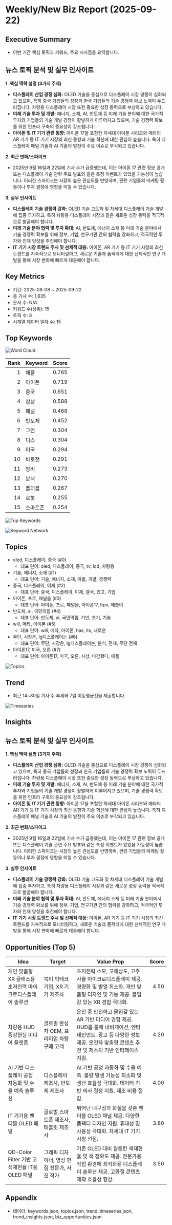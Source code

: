 # Weekly/New Biz Report (2025-09-22)

## Executive Summary

- 이번 기간 핵심 토픽과 키워드, 주요 시사점을 요약합니다.

## 뉴스 토픽 분석 및 실무 인사이트

**1. 핵심 맥락 설명 (3가지 주제)**

*   **디스플레이 산업 경쟁 심화:** OLED 기술을 중심으로 디스플레이 시장 경쟁이 심화되고 있으며, 특히 중국 기업들의 성장과 한국 기업들의 기술 경쟁력 확보 노력이 두드러집니다. 차량용 디스플레이 시장 또한 중요한 성장 동력으로 부상하고 있습니다.
*   **미래 기술 투자 및 개발:** 에너지, 소재, AI, 반도체 등 미래 기술 분야에 대한 국가적 투자와 기업들의 기술 개발 경쟁이 활발하게 이루어지고 있으며, 기술 경쟁력 확보를 위한 인프라 구축의 중요성이 강조됩니다.
*   **아이폰 및 IT 기기 관련 동향:** 아이폰 17을 포함한 차세대 아이폰 시리즈와 메타의 AR 기기 등 IT 기기 시장의 최신 동향과 기술 혁신에 대한 관심이 높습니다. 특히 디스플레이 패널 기술과 AI 기술의 발전이 주요 이슈로 부각되고 있습니다.

**2. 최근 변화/스파이크**

*   2025년 9월 16일과 22일에 기사 수가 급증했는데, 이는 아이폰 17 관련 정보 공개 또는 디스플레이 기술 관련 주요 발표와 같은 특정 이벤트가 있었을 가능성이 높습니다. 이러한 스파이크는 시장의 높은 관심도를 반영하며, 관련 기업들의 마케팅 활동이나 투자 결정에 영향을 미칠 수 있습니다.

**3. 실무 인사이트**

*   **디스플레이 기술 경쟁력 강화:** OLED 기술 고도화 및 차세대 디스플레이 기술 개발에 집중 투자하고, 특히 차량용 디스플레이 시장과 같은 새로운 성장 동력을 적극적으로 발굴해야 합니다.
*   **미래 기술 분야 협력 및 투자 확대:** AI, 반도체, 에너지 소재 등 미래 기술 분야에서 기술 경쟁력 확보를 위해 정부, 기업, 연구기관 간의 협력을 강화하고, 적극적인 투자와 인재 양성을 추진해야 합니다.
*   **IT 기기 시장 트렌드 주시 및 선제적 대응:** 아이폰, AR 기기 등 IT 기기 시장의 최신 트렌드를 지속적으로 모니터링하고, 새로운 기술과 폼팩터에 대한 선제적인 연구 개발을 통해 시장 변화에 빠르게 대응해야 합니다.

## Key Metrics

- 기간: 2025-08-08 ~ 2025-09-22
- 총 기사 수: 1,635
- 문서 수: N/A
- 키워드 수(상위): 15
- 토픽 수: 8
- 시계열 데이터 일자 수: 15

## Top Keywords

![Word Cloud](fig/wordcloud.png)

| Rank | Keyword | Score |
|---:|---|---:|
| 1 | 애플 | 0.765 |
| 2 | 아이폰 | 0.719 |
| 3 | 중국 | 0.651 |
| 4 | 삼성 | 0.588 |
| 5 | 패널 | 0.468 |
| 6 | 반도체 | 0.452 |
| 7 | 그런 | 0.304 |
| 8 | 디스 | 0.304 |
| 9 | 미국 | 0.294 |
| 10 | 바로잰 | 0.291 |
| 11 | 장비 | 0.273 |
| 12 | 분석 | 0.270 |
| 13 | 폴더블 | 0.267 |
| 14 | 로봇 | 0.255 |
| 15 | 스마트폰 | 0.254 |

![Top Keywords](fig/top_keywords.png)

![Keyword Network](fig/keyword_network.png)

## Topics

- oled, 디스플레이, 중국 (#0)
  - 대표 단어: oled, 디스플레이, 중국, tv, lcd, 차량용
- 기술, 에너지, 소재 (#1)
  - 대표 단어: 기술, 에너지, 소재, 이를, 개발, 경쟁력
- 중국, 디스플레이, 이제 (#2)
  - 대표 단어: 중국, 디스플레이, 이제, 결국, 있고, 기업
- 아이폰, 프로, 패널을 (#3)
  - 대표 단어: 아이폰, 프로, 패널을, 아이폰17, ltpo, 애플이
- 반도체, ai, 국민의힘 (#4)
  - 대표 단어: 반도체, ai, 국민의힘, 기반, 조기, 기술
- will, 메타, 아이폰 (#5)
  - 대표 단어: will, 메타, 아이폰, has, its, 새로운
- 무단, 시장은, lg디스플레이는 (#6)
  - 대표 단어: 무단, 시장은, lg디스플레이는, 분석, 전재, 무단 전재
- 아이폰17, 미국, 오른 (#7)
  - 대표 단어: 아이폰17, 미국, 오른, 사상, 마감했다, 애플

![Topics](fig/topics.png)

## Trend

- 최근 14~30일 기사 수 추세와 7일 이동평균선을 제공합니다.

![Timeseries](fig/timeseries.png)

## Insights

## 뉴스 토픽 분석 및 실무 인사이트

**1. 핵심 맥락 설명 (3가지 주제)**

*   **디스플레이 산업 경쟁 심화:** OLED 기술을 중심으로 디스플레이 시장 경쟁이 심화되고 있으며, 특히 중국 기업들의 성장과 한국 기업들의 기술 경쟁력 확보 노력이 두드러집니다. 차량용 디스플레이 시장 또한 중요한 성장 동력으로 부상하고 있습니다.
*   **미래 기술 투자 및 개발:** 에너지, 소재, AI, 반도체 등 미래 기술 분야에 대한 국가적 투자와 기업들의 기술 개발 경쟁이 활발하게 이루어지고 있으며, 기술 경쟁력 확보를 위한 인프라 구축의 중요성이 강조됩니다.
*   **아이폰 및 IT 기기 관련 동향:** 아이폰 17을 포함한 차세대 아이폰 시리즈와 메타의 AR 기기 등 IT 기기 시장의 최신 동향과 기술 혁신에 대한 관심이 높습니다. 특히 디스플레이 패널 기술과 AI 기술의 발전이 주요 이슈로 부각되고 있습니다.

**2. 최근 변화/스파이크**

*   2025년 9월 16일과 22일에 기사 수가 급증했는데, 이는 아이폰 17 관련 정보 공개 또는 디스플레이 기술 관련 주요 발표와 같은 특정 이벤트가 있었을 가능성이 높습니다. 이러한 스파이크는 시장의 높은 관심도를 반영하며, 관련 기업들의 마케팅 활동이나 투자 결정에 영향을 미칠 수 있습니다.

**3. 실무 인사이트**

*   **디스플레이 기술 경쟁력 강화:** OLED 기술 고도화 및 차세대 디스플레이 기술 개발에 집중 투자하고, 특히 차량용 디스플레이 시장과 같은 새로운 성장 동력을 적극적으로 발굴해야 합니다.
*   **미래 기술 분야 협력 및 투자 확대:** AI, 반도체, 에너지 소재 등 미래 기술 분야에서 기술 경쟁력 확보를 위해 정부, 기업, 연구기관 간의 협력을 강화하고, 적극적인 투자와 인재 양성을 추진해야 합니다.
*   **IT 기기 시장 트렌드 주시 및 선제적 대응:** 아이폰, AR 기기 등 IT 기기 시장의 최신 트렌드를 지속적으로 모니터링하고, 새로운 기술과 폼팩터에 대한 선제적인 연구 개발을 통해 시장 변화에 빠르게 대응해야 합니다.

## Opportunities (Top 5)

| Idea | Target | Value Prop | Score |
|---|---|---|---:|
| 개인 맞춤형 XR 글래스용 초저전력 마이크로디스플레이 솔루션 | 북미 빅테크 기업, XR 기기 제조사 | 초저전력 소모, 고해상도, 고주사율 마이크로디스플레이 제공. 경량화 및 발열 최소화. 개인 맞춤형 디자인 및 기능 제공. 몰입감 있는 XR 경험 극대화. | 4.50 |
| 차량용 HUD 증강현실 미디어 플랫폼 | 글로벌 완성차 OEM, 프리미엄 차량 구매 고객 | 운전 중 안전하고 몰입감 있는 AR 기반 미디어 경험 제공. HUD를 통해 내비게이션, 엔터테인먼트, 광고 등 다양한 정보 제공. 운전자 맞춤형 콘텐츠 추천 및 제스처 기반 인터페이스 지원. | 4.20 |
| AI 기반 디스플레이 공정 자동화 및 수율 예측 솔루션 | 디스플레이 제조사, 반도체 제조사 | AI 기반 공정 자동화 및 수율 예측. 불량 발생 가능성 최소화 및 생산 효율성 극대화. 데이터 기반 의사 결정 지원. 제조 비용 절감. | 4.00 |
| IT 기기용 벤더블 OLED 패널 | 글로벌 스마트폰 제조사, 태블릿 제조사 | 뛰어난 내구성과 화질을 갖춘 벤더블 OLED 패널 제공. 다양한 폼팩터 디자인 지원. 휴대성 및 사용성 극대화. 차세대 IT 기기 시장 선점. | 3.80 |
| QD-Color Filter 기반 고색재현율 IT용 OLED 패널 | 그래픽 디자이너, 영상 편집 전문가, 사진 작가 | 기존 OLED 대비 월등한 색재현율 및 색 정확도 제공. 전문가용 작업 환경에 최적화된 디스플레이 솔루션 제공. 고화질 콘텐츠 제작 효율성 향상. | 3.50 |

## Appendix

- 데이터: keywords.json, topics.json, trend_timeseries.json, trend_insights.json, biz_opportunities.json
